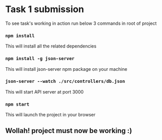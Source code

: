 # Task 1 submission

To see task's working in action run below 3 commands in root of project

### `npm install`
This will install all the related dependencies
### `npm install -g json-server`
This will install json-server npm package on your machine
### `json-server --watch ./src/controllers/db.json`
This will start API server at port 3000
### `npm start`
This will launch the project in your browser

## Wollah! project must now be working :)
